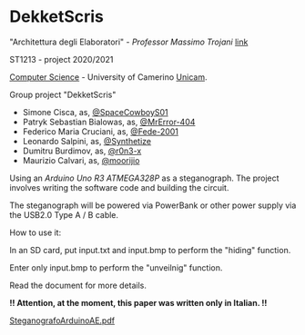 # DekketScris
"Architettura degli Elaboratori" - _Professor Massimo Trojani_ [link](https://computerscience.unicam.it/massimo-trojani)

ST1213 - project 2020/2021

[Computer Science](https://computerscience.unicam.it/) - University of Camerino [Unicam](https://www.unicam.it/).

Group project "DekketScris"

* Simone Cisca, as, [@SpaceCowboyS01](https://github.com/SpaceCowboyS01)
* Patryk Sebastian Bialowas, as, [@MrError-404](https://github.com/MrError-404)
* Federico Maria Cruciani, as, [@Fede-2001](https://github.com/Fede-2001)
* Leonardo Salpini, as, [@Synthetize](https://github.com/Synthetize)
* Dumitru Burdimov, as, [@r0n3-x](https://github.com/r0n3-x)
* Maurizio Calvari, as, [@moorijio](https://github.com/moorijio)

Using an *Arduino Uno R3 ATMEGA328P* as a steganograph.
The project involves writing the software code and building the circuit.

The steganograph will be powered via PowerBank or other power supply via the USB2.0 Type A / B cable.

How to use it:

In an SD card, put input.txt and input.bmp to perform the "hiding" function.

Enter only input.bmp to perform the "unveilnig" function.

Read the document for more details.

**!! Attention, at the moment, this paper was written only in Italian. !!**

[SteganografoArduinoAE.pdf](https://github.com/SpaceCowboyS01/ArduinoSteganographer/files/8774706/SteganografoArduinoAE.pdf)
